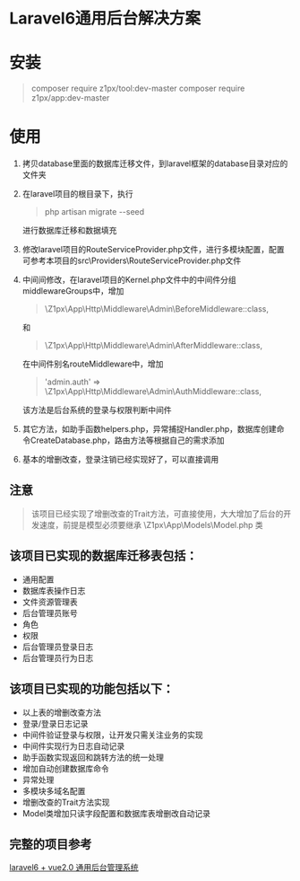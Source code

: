 Laravel6通用后台解决方案
===============

# 安装
> composer require z1px/tool:dev-master
> composer require z1px/app:dev-master

# 使用
1. 拷贝database里面的数据库迁移文件，到laravel框架的database目录对应的文件夹
2. 在laravel项目的根目录下，执行
    > php artisan migrate --seed
    
    进行数据库迁移和数据填充
3. 修改laravel项目的RouteServiceProvider.php文件，进行多模块配置，配置可参考本项目的src\Providers\RouteServiceProvider.php文件
4. 中间间修改，在laravel项目的Kernel.php文件中的中间件分组middlewareGroups中，增加
    > \Z1px\App\Http\Middleware\Admin\BeforeMiddleware::class,
                                                               
    和
    > \Z1px\App\Http\Middleware\Admin\AfterMiddleware::class,
                                                                                                                                                                                                  
    在中间件别名routeMiddleware中，增加
    > 'admin.auth' => \Z1px\App\Http\Middleware\Admin\AuthMiddleware::class,
    
    该方法是后台系统的登录与权限判断中间件
    
5. 其它方法，如助手函数helpers.php，异常捕捉Handler.php，数据库创建命令CreateDatabase.php，路由方法等根据自己的需求添加
6. 基本的增删改查，登录注销已经实现好了，可以直接调用

## 注意
> 该项目已经实现了增删改查的Trait方法，可直接使用，大大增加了后台的开发速度，前提是模型必须要继承 \Z1px\App\Models\Model.php 类

## 该项目已实现的数据库迁移表包括：
* 通用配置
* 数据库表操作日志
* 文件资源管理表
* 后台管理员账号
* 角色
* 权限
* 后台管理员登录日志
* 后台管理员行为日志

## 该项目已实现的功能包括以下：
* 以上表的增删改查方法
* 登录/登录日志记录
* 中间件验证登录与权限，让开发只需关注业务的实现
* 中间件实现行为日志自动记录
* 助手函数实现返回和跳转方法的统一处理
* 增加自动创建数据库命令
* 异常处理
* 多模块多域名配置
* 增删改查的Trait方法实现
* Model类增加只读字段配置和数据库表增删改自动记录

## 完整的项目参考
[laravel6 + vue2.0 通用后台管理系统](https://github.com/z1px/demo)
